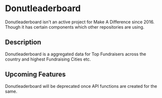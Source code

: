# Donutleaderboard

Donutleaderboard isn't an active project for Make A Difference since 2016. Though it has certain components which other repositories are using.

## Description

Donutleaderboard is a aggregated data for Top Fundraisers across the country and highest Fundraising Cities etc.

## Upcoming Features

Donutleaderboard will be deprecated once API functions are created for the same.
